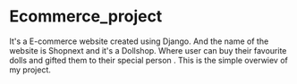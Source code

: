 # Ecommerce_project
It's a E-commerce website created using Django. And the name of the website is Shopnext and it's a Dollshop. Where user can buy their favourite dolls and gifted them to their special person . This is the simple overwiev of my project.
